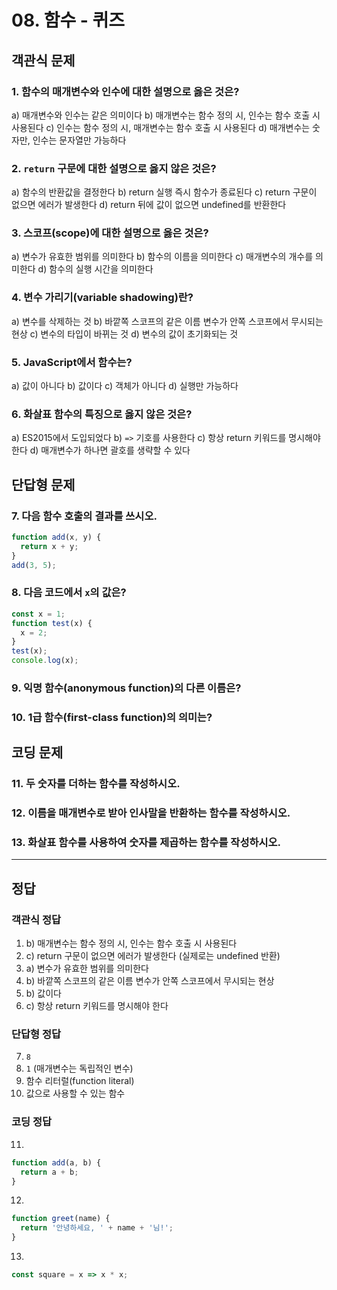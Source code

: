 # 08. 함수 - 퀴즈

## 객관식 문제

### 1. 함수의 매개변수와 인수에 대한 설명으로 옳은 것은?
a) 매개변수와 인수는 같은 의미이다
b) 매개변수는 함수 정의 시, 인수는 함수 호출 시 사용된다
c) 인수는 함수 정의 시, 매개변수는 함수 호출 시 사용된다
d) 매개변수는 숫자만, 인수는 문자열만 가능하다

### 2. `return` 구문에 대한 설명으로 옳지 않은 것은?
a) 함수의 반환값을 결정한다
b) return 실행 즉시 함수가 종료된다
c) return 구문이 없으면 에러가 발생한다
d) return 뒤에 값이 없으면 undefined를 반환한다

### 3. 스코프(scope)에 대한 설명으로 옳은 것은?
a) 변수가 유효한 범위를 의미한다
b) 함수의 이름을 의미한다
c) 매개변수의 개수를 의미한다
d) 함수의 실행 시간을 의미한다

### 4. 변수 가리기(variable shadowing)란?
a) 변수를 삭제하는 것
b) 바깥쪽 스코프의 같은 이름 변수가 안쪽 스코프에서 무시되는 현상
c) 변수의 타입이 바뀌는 것
d) 변수의 값이 초기화되는 것

### 5. JavaScript에서 함수는?
a) 값이 아니다
b) 값이다
c) 객체가 아니다
d) 실행만 가능하다

### 6. 화살표 함수의 특징으로 옳지 않은 것은?
a) ES2015에서 도입되었다
b) `=>` 기호를 사용한다
c) 항상 return 키워드를 명시해야 한다
d) 매개변수가 하나면 괄호를 생략할 수 있다

## 단답형 문제

### 7. 다음 함수 호출의 결과를 쓰시오.
```js
function add(x, y) {
  return x + y;
}
add(3, 5);
```

### 8. 다음 코드에서 `x`의 값은?
```js
const x = 1;
function test(x) {
  x = 2;
}
test(x);
console.log(x);
```

### 9. 익명 함수(anonymous function)의 다른 이름은?

### 10. 1급 함수(first-class function)의 의미는?


## 코딩 문제

### 11. 두 숫자를 더하는 함수를 작성하시오.

### 12. 이름을 매개변수로 받아 인사말을 반환하는 함수를 작성하시오.

### 13. 화살표 함수를 사용하여 숫자를 제곱하는 함수를 작성하시오.

---

## 정답

### 객관식 정답
1. b) 매개변수는 함수 정의 시, 인수는 함수 호출 시 사용된다
2. c) return 구문이 없으면 에러가 발생한다 (실제로는 undefined 반환)
3. a) 변수가 유효한 범위를 의미한다
4. b) 바깥쪽 스코프의 같은 이름 변수가 안쪽 스코프에서 무시되는 현상
5. b) 값이다
6. c) 항상 return 키워드를 명시해야 한다

### 단답형 정답
7. `8`
8. `1` (매개변수는 독립적인 변수)
9. 함수 리터럴(function literal)
10. 값으로 사용할 수 있는 함수

### 코딩 정답
11.
```js
function add(a, b) {
  return a + b;
}
```

12.
```js
function greet(name) {
  return '안녕하세요, ' + name + '님!';
}
```

13.
```js
const square = x => x * x;
```